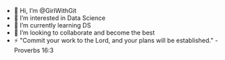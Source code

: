 - 👋 Hi, I’m @GirlWithGit
- 👀 I’m interested in Data Science
- 🌱 I’m currently learning DS 
- 💞️ I’m looking to collaborate and become the best
- ⚡ "Commit your work to the Lord, and your plans will be established." - Proverbs 16:3

<!---
GirlWithGit/GirlWithGit is a ✨ special ✨ repository because its `README.md` (this file) appears on your GitHub profile.
You can click the Preview link to take a look at your changes.
--->
